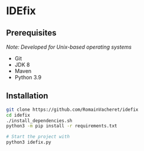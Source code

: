 # IDEfix

## Prerequisites
*Note: Developed for Unix-based operating systems*

- Git
- JDK 8
- Maven
- Python 3.9

## Installation
```bash
git clone https://github.com/RomainVacheret/idefix
cd idefix
./install_dependencies.sh
python3 -m pip install -r requirements.txt

# Start the project with
python3 idefix.py
```